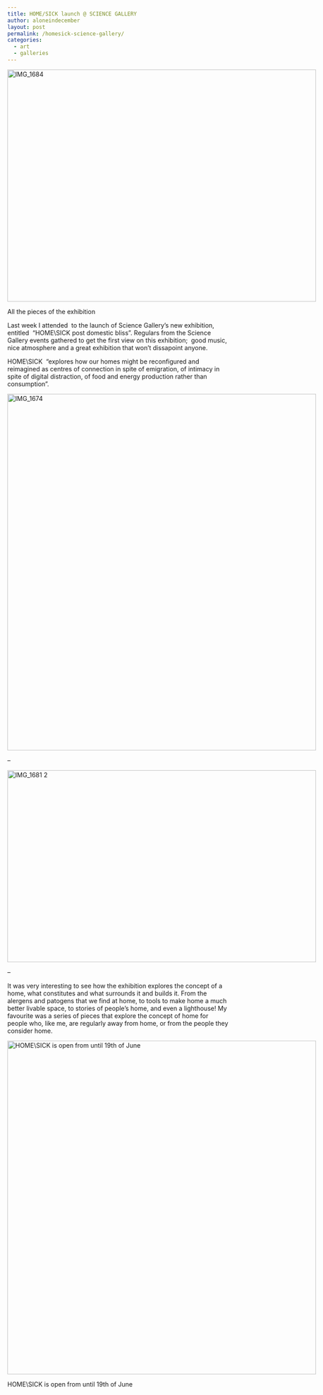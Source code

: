 ```yaml
---
title: HOME/SICK launch @ SCIENCE GALLERY
author: aloneindecember
layout: post
permalink: /homesick-science-gallery/
categories:
  - art
  - galleries
---
```

<div id="attachment_490" style="width: 710px" class="wp-caption aligncenter">
  <a href="http://aloneindecember.com/words/wp-content/uploads/2015/04/IMG_1684.jpg"><img class="wp-image-490 size-large" src="http://aloneindecember.com/words/wp-content/uploads/2015/04/IMG_1684-1024x769.jpg" alt="IMG_1684" width="700" height="526" /></a>
  
  <p class="wp-caption-text">
    All the pieces of the exhibition
  </p>
</div>

Last week I attended  to the launch of Science Gallery&#8217;s new exhibition, entitled  &#8220;HOME\SICK post domestic bliss&#8221;. Regulars from the Science Gallery events gathered to get the first view on this exhibition;  good music, nice atmosphere and a great exhibition that won&#8217;t dissapoint anyone.

HOME\SICK  &#8220;explores how our homes might be reconfigured and reimagined as centres of connection in spite of emigration, of intimacy in spite of digital distraction, of food and energy production rather than consumption&#8221;.

<div id="attachment_492" style="width: 710px" class="wp-caption aligncenter">
  <a href="http://aloneindecember.com/words/wp-content/uploads/2015/04/IMG_1674.jpg"><img class="wp-image-492 size-large" src="http://aloneindecember.com/words/wp-content/uploads/2015/04/IMG_1674-887x1024.jpg" alt="IMG_1674" width="700" height="808" /></a>
  
  <p class="wp-caption-text">
    &#8211;
  </p>
</div>

<div id="attachment_489" style="width: 710px" class="wp-caption aligncenter">
  <a href="http://aloneindecember.com/words/wp-content/uploads/2015/04/IMG_1681-2.jpg"><img class="wp-image-489 size-large" src="http://aloneindecember.com/words/wp-content/uploads/2015/04/IMG_1681-2-1024x636.jpg" alt="IMG_1681 2" width="700" height="435" /></a>
  
  <p class="wp-caption-text">
    &#8211;
  </p>
</div>

It was very interesting to see how the exhibition explores the concept of a home, what constitutes and what surrounds it and builds it. From the alergens and patogens that we find at home, to tools to make home a much better livable space, to stories of people&#8217;s home, and even a lighthouse! My favourite was a series of pieces that explore the concept of home for people who, like me, are regularly away from home, or from the people they consider home.

<div id="attachment_491" style="width: 710px" class="wp-caption aligncenter">
  <a href="http://aloneindecember.com/words/wp-content/uploads/2015/04/IMG_1686.jpg"><img class="size-large wp-image-491" src="http://aloneindecember.com/words/wp-content/uploads/2015/04/IMG_1686-948x1024.jpg" alt="HOME\SICK is open from until 19th of June" width="700" height="756" /></a>
  
  <p class="wp-caption-text">
    HOME\SICK is open from until 19th of June
  </p>
</div>